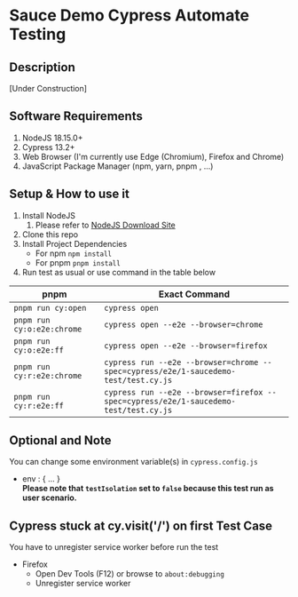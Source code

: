 # Sauce Demo Cypress Automate Testing
## Description
[Under Construction]

## Software Requirements
1. NodeJS 18.15.0+
2. Cypress 13.2+
3. Web Browser (I'm currently use Edge (Chromium), Firefox and Chrome)
4. JavaScript Package Manager (npm, yarn, pnpm , ...)

## Setup & How to use it
1. Install NodeJS
    1. Please refer to [NodeJS Download Site](https://nodejs.org/en/download)
2. Clone this repo
3. Install Project Dependencies
    - For npm `npm install`
    - For pnpm `pnpm install`
4. Run test as usual or use command in the table below

| **pnpm**                   | Exact Command                                                                        |
|----------------------------|--------------------------------------------------------------------------------------|
| `pnpm run cy:open`         | `cypress open`                                                                       |
| `pnpm run cy:o:e2e:chrome` | `cypress open --e2e --browser=chrome`                                                |
| `pnpm run cy:o:e2e:ff`     | `cypress open --e2e --browser=firefox`                                               |
| `pnpm run cy:r:e2e:chrome` | `cypress run --e2e --browser=chrome --spec=cypress/e2e/1-saucedemo-test/test.cy.js`  |
| `pnpm run cy:r:e2e:ff`     | `cypress run --e2e --browser=firefox --spec=cypress/e2e/1-saucedemo-test/test.cy.js` |

## Optional and Note
You can change some environment variable(s) in `cypress.config.js`
- env : { ... }  
**Please note that `testIsolation` set to `false` because this test run as user scenario.**


## Cypress stuck at cy.visit('/') on first Test Case
You have to unregister service worker before run the test
- Firefox
    - Open Dev Tools (F12) or browse to `about:debugging`
    - Unregister service worker
